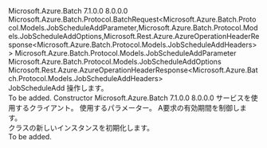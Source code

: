 <Type Name="JobScheduleAddBatchRequest" FullName="Microsoft.Azure.Batch.Protocol.BatchRequests.JobScheduleAddBatchRequest">
  <TypeSignature Language="C#" Value="public class JobScheduleAddBatchRequest : Microsoft.Azure.Batch.Protocol.BatchRequest&lt;Microsoft.Azure.Batch.Protocol.Models.JobScheduleAddParameter,Microsoft.Azure.Batch.Protocol.Models.JobScheduleAddOptions,Microsoft.Rest.Azure.AzureOperationHeaderResponse&lt;Microsoft.Azure.Batch.Protocol.Models.JobScheduleAddHeaders&gt;&gt;" />
  <TypeSignature Language="ILAsm" Value=".class public auto ansi beforefieldinit JobScheduleAddBatchRequest extends Microsoft.Azure.Batch.Protocol.BatchRequest`3&lt;class Microsoft.Azure.Batch.Protocol.Models.JobScheduleAddParameter, class Microsoft.Azure.Batch.Protocol.Models.JobScheduleAddOptions, class Microsoft.Rest.Azure.AzureOperationHeaderResponse`1&lt;class Microsoft.Azure.Batch.Protocol.Models.JobScheduleAddHeaders&gt;&gt;" />
  <TypeSignature Language="DocId" Value="T:Microsoft.Azure.Batch.Protocol.BatchRequests.JobScheduleAddBatchRequest" />
  <TypeSignature Language="VB.NET" Value="Public Class JobScheduleAddBatchRequest&#xA;Inherits BatchRequest(Of JobScheduleAddParameter, JobScheduleAddOptions, AzureOperationHeaderResponse(Of JobScheduleAddHeaders))" />
  <TypeSignature Language="F#" Value="type JobScheduleAddBatchRequest = class&#xA;    inherit BatchRequest&lt;JobScheduleAddParameter, JobScheduleAddOptions, AzureOperationHeaderResponse&lt;JobScheduleAddHeaders&gt;&gt;" />
  <AssemblyInfo>
    <AssemblyName>Microsoft.Azure.Batch</AssemblyName>
    <AssemblyVersion>7.1.0.0</AssemblyVersion>
    <AssemblyVersion>8.0.0.0</AssemblyVersion>
  </AssemblyInfo>
  <Base>
    <BaseTypeName>Microsoft.Azure.Batch.Protocol.BatchRequest&lt;Microsoft.Azure.Batch.Protocol.Models.JobScheduleAddParameter,Microsoft.Azure.Batch.Protocol.Models.JobScheduleAddOptions,Microsoft.Rest.Azure.AzureOperationHeaderResponse&lt;Microsoft.Azure.Batch.Protocol.Models.JobScheduleAddHeaders&gt;&gt;</BaseTypeName>
    <BaseTypeArguments>
      <BaseTypeArgument TypeParamName="TBody">Microsoft.Azure.Batch.Protocol.Models.JobScheduleAddParameter</BaseTypeArgument>
      <BaseTypeArgument TypeParamName="TOptions">Microsoft.Azure.Batch.Protocol.Models.JobScheduleAddOptions</BaseTypeArgument>
      <BaseTypeArgument TypeParamName="TResponse">Microsoft.Rest.Azure.AzureOperationHeaderResponse&lt;Microsoft.Azure.Batch.Protocol.Models.JobScheduleAddHeaders&gt;</BaseTypeArgument>
    </BaseTypeArguments>
  </Base>
  <Interfaces />
  <Docs>
    <summary>
            <see cref="T:Microsoft.Azure.Batch.Protocol.IBatchRequest" /> JobScheduleAdd 操作します。
            </summary>
    <remarks>To be added.</remarks>
  </Docs>
  <Members>
    <Member MemberName=".ctor">
      <MemberSignature Language="C#" Value="public JobScheduleAddBatchRequest (Microsoft.Azure.Batch.Protocol.BatchServiceClient serviceClient, Microsoft.Azure.Batch.Protocol.Models.JobScheduleAddParameter parameters, System.Threading.CancellationToken cancellationToken);" />
      <MemberSignature Language="ILAsm" Value=".method public hidebysig specialname rtspecialname instance void .ctor(class Microsoft.Azure.Batch.Protocol.BatchServiceClient serviceClient, class Microsoft.Azure.Batch.Protocol.Models.JobScheduleAddParameter parameters, valuetype System.Threading.CancellationToken cancellationToken) cil managed" />
      <MemberSignature Language="DocId" Value="M:Microsoft.Azure.Batch.Protocol.BatchRequests.JobScheduleAddBatchRequest.#ctor(Microsoft.Azure.Batch.Protocol.BatchServiceClient,Microsoft.Azure.Batch.Protocol.Models.JobScheduleAddParameter,System.Threading.CancellationToken)" />
      <MemberSignature Language="F#" Value="new Microsoft.Azure.Batch.Protocol.BatchRequests.JobScheduleAddBatchRequest : Microsoft.Azure.Batch.Protocol.BatchServiceClient * Microsoft.Azure.Batch.Protocol.Models.JobScheduleAddParameter * System.Threading.CancellationToken -&gt; Microsoft.Azure.Batch.Protocol.BatchRequests.JobScheduleAddBatchRequest" Usage="new Microsoft.Azure.Batch.Protocol.BatchRequests.JobScheduleAddBatchRequest (serviceClient, parameters, cancellationToken)" />
      <MemberType>Constructor</MemberType>
      <AssemblyInfo>
        <AssemblyName>Microsoft.Azure.Batch</AssemblyName>
        <AssemblyVersion>7.1.0.0</AssemblyVersion>
        <AssemblyVersion>8.0.0.0</AssemblyVersion>
      </AssemblyInfo>
      <Parameters>
        <Parameter Name="serviceClient" Type="Microsoft.Azure.Batch.Protocol.BatchServiceClient" />
        <Parameter Name="parameters" Type="Microsoft.Azure.Batch.Protocol.Models.JobScheduleAddParameter" />
        <Parameter Name="cancellationToken" Type="System.Threading.CancellationToken" />
      </Parameters>
      <Docs>
        <param name="serviceClient">サービスを使用するクライアント。</param>
        <param name="parameters">使用するパラメーター。</param>
        <param name="cancellationToken">A<see cref="T:System.Threading.CancellationToken" />要求の有効期間を制御します。</param>
        <summary>
            <see cref="T:Microsoft.Azure.Batch.Protocol.BatchRequests.JobScheduleAddBatchRequest" /> クラスの新しいインスタンスを初期化します。
            </summary>
        <remarks>To be added.</remarks>
      </Docs>
    </Member>
  </Members>
</Type>